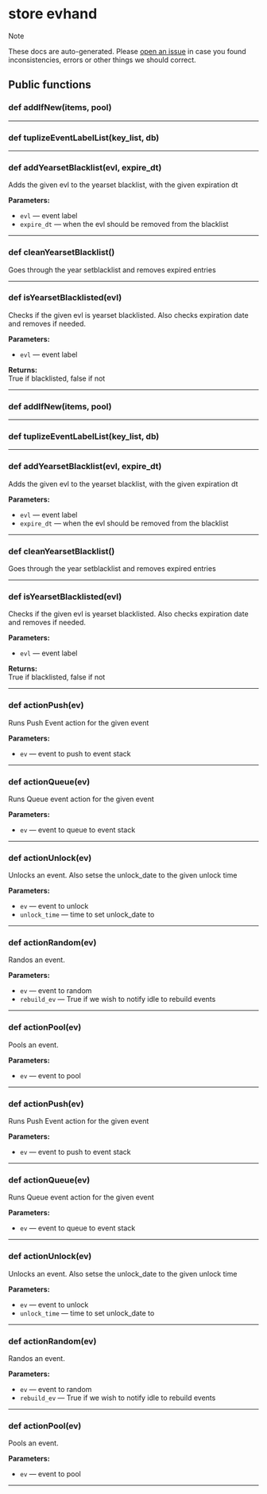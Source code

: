 # store evhand

> [!NOTE]
> These docs are auto-generated. Please [open an issue](https://github.com/Friends-of-Monika/mas-docs/issues/new)
> in case you found inconsistencies, errors or other things we should correct.

## Public functions

### def addIfNew(items, pool)

---

### def tuplizeEventLabelList(key_list, db)

---

### def addYearsetBlacklist(evl, expire_dt)

Adds the given evl to the yearset blacklist, with the given expiration dt

**Parameters:**
- `evl` &mdash; event label
- `expire_dt` &mdash; when the evl should be removed from the blacklist


---

### def cleanYearsetBlacklist()

Goes through the year setblacklist and removes expired entries

---

### def isYearsetBlacklisted(evl)

Checks if the given evl is yearset blacklisted. Also checks expiration date and removes if needed.

**Parameters:**
- `evl` &mdash; event label


**Returns:**<br>
True if blacklisted, false if not

---

### def addIfNew(items, pool)

---

### def tuplizeEventLabelList(key_list, db)

---

### def addYearsetBlacklist(evl, expire_dt)

Adds the given evl to the yearset blacklist, with the given expiration dt

**Parameters:**
- `evl` &mdash; event label
- `expire_dt` &mdash; when the evl should be removed from the blacklist


---

### def cleanYearsetBlacklist()

Goes through the year setblacklist and removes expired entries

---

### def isYearsetBlacklisted(evl)

Checks if the given evl is yearset blacklisted. Also checks expiration date and removes if needed.

**Parameters:**
- `evl` &mdash; event label


**Returns:**<br>
True if blacklisted, false if not

---

### def actionPush(ev)

Runs Push Event action for the given event

**Parameters:**
- `ev` &mdash; event to push to event stack


---

### def actionQueue(ev)

Runs Queue event action for the given event

**Parameters:**
- `ev` &mdash; event to queue to event stack


---

### def actionUnlock(ev)

Unlocks an event. Also setse the unlock_date to the given unlock time

**Parameters:**
- `ev` &mdash; event to unlock
- `unlock_time` &mdash; time to set unlock_date to


---

### def actionRandom(ev)

Randos an event.

**Parameters:**
- `ev` &mdash; event to random
- `rebuild_ev` &mdash; True if we wish to notify idle to rebuild events


---

### def actionPool(ev)

Pools an event.

**Parameters:**
- `ev` &mdash; event to pool


---

### def actionPush(ev)

Runs Push Event action for the given event

**Parameters:**
- `ev` &mdash; event to push to event stack


---

### def actionQueue(ev)

Runs Queue event action for the given event

**Parameters:**
- `ev` &mdash; event to queue to event stack


---

### def actionUnlock(ev)

Unlocks an event. Also setse the unlock_date to the given unlock time

**Parameters:**
- `ev` &mdash; event to unlock
- `unlock_time` &mdash; time to set unlock_date to


---

### def actionRandom(ev)

Randos an event.

**Parameters:**
- `ev` &mdash; event to random
- `rebuild_ev` &mdash; True if we wish to notify idle to rebuild events


---

### def actionPool(ev)

Pools an event.

**Parameters:**
- `ev` &mdash; event to pool


---

